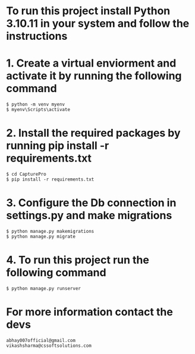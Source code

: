 # To run this project install Python 3.10.11 in your system and follow the instructions

# 1. Create a virtual enviorment and activate it by running the following command
    $ python -m venv myenv
    $ myenv\Scripts\activate

# 2. Install the required packages by running pip install -r requirements.txt
    $ cd CapturePro
    $ pip install -r requirements.txt

# 3. Configure the Db connection in settings.py and make migrations
    $ python manage.py makemigrations
    $ python manage.py migrate

# 4. To run this project run the following command
    $ python manage.py runserver



# For more information contact the devs
    abhay007official@gmail.com
    vikashsharma@cssoftsolutions.com
